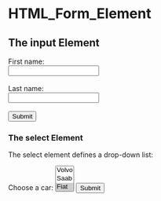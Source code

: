 # HTML_Form_Element

<!DOCTYPE html>

<html>
<body>

<h2>The input Element</h2>

<form action="/action_page.php">
  <label for="fname">First name:</label><br>
  <input type="text" id="fname" name="fname"><br><br>
   <label for="lname">Last name:</label><br>
  <input type="text" id="lname" name="lname"><br><br>
  <input type="submit" value="Submit">
</form>

<h3>The select Element</h3>

<p>The select element defines a drop-down list:</p>

<form action="/action_page.php">
  <label for="cars">Choose a car:</label>
  <select id="cars" name="cars" size="3" multiple>
    <option value="volvo">Volvo</option>
    <option value="saab">Saab</option>
    <option value="fiat" selected>Fiat</option>
    <option value="audi">Audi</option>
  </select>
  <input type="submit">
</form>

</body>
</html>